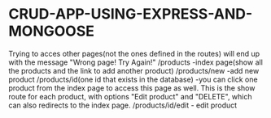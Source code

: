 # CRUD-APP-USING-EXPRESS-AND-MONGOOSE

Trying to acces other pages(not the ones defined in the routes) will end up with the message "Wrong page! Try Again!"
/products -index page(show all the products and the link to add another product)
/products/new -add new product
/products/id(one id that exists in the database) -you can click one product from the index page to access this page as well. This is the show route for each product, with options "Edit product" and "DELETE", which can also redirects to the index page.
/products/id/edit - edit product
